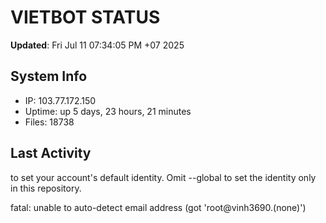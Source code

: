 # VIETBOT STATUS
**Updated**: Fri Jul 11 07:34:05 PM +07 2025

## System Info
- IP: 103.77.172.150
- Uptime: up 5 days, 23 hours, 21 minutes
- Files: 18738

## Last Activity

to set your account's default identity.
Omit --global to set the identity only in this repository.

fatal: unable to auto-detect email address (got 'root@vinh3690.(none)')
